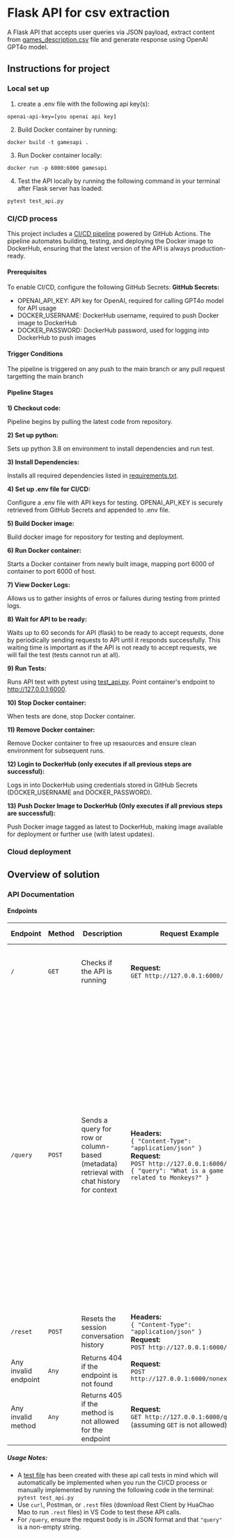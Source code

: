 # Flask API for csv extraction
A Flask API that accepts user queries via JSON payload, extract content from [games_description.csv](games_description.csv) file and generate response using OpenAI GPT4o model.

## Instructions for project

### Local set up
1. create a .env file with the following api key(s):
```
openai-api-key=[you openai api key]
```
2. Build Docker container by running:
```
docker build -t gamesapi .
```
3. Run Docker container locally:
```
docker run -p 6000:6000 gamesapi
```

4. Test the API locally by running the following command in your terminal after Flask server has loaded:
```
pytest test_api.py
```


### CI/CD process
This project includes a [CI/CD pipeline](.github/workflows/ci-cd.yml) powered by GitHub Actions. The pipeline automates building, testing, and deploying the Docker image to DockerHub, ensuring that the latest version of the API is always production-ready.

#### **Prerequisites**
To enable CI/CD, configure the following GitHub Secrets:
**GitHub Secrets:**
- OPENAI_API_KEY: API key for OpenAI, required for calling GPT4o model for API usage
- DOCKER_USERNAME: DockerHub username, required to push Docker image to DockerHub
- DOCKER_PASSWORD: DockerHub password, used for logging into DockerHub to push images
  
#### **Trigger Conditions**
The pipeline is triggered on any push to the main branch or any pull request targetting the main branch

#### **Pipeline Stages**
**1) Checkout code:** 

Pipeline begins by pulling the latest code from repository.

**2) Set up python:** 

Sets up python 3.8 on environment to install dependencies and run test.

**3) Install Dependencies:** 

Installs all required dependencies listed in [requirements.txt](requirements.txt).

**4) Set up .env file for CI/CD:** 

Configure a .env file with API keys for testing. OPENAI_API_KEY is securely retrieved from GitHub Secrets and appended to .env file.

**5) Build Docker image:** 

Build docker image for repository for testing and deployment.

**6) Run Docker container:** 

Starts a Docker container from newly built image, mapping port 6000 of container to port 6000 of host.

**7) View Docker Logs:** 

Allows us to gather insights of erros or failures during testing from printed logs.

**8) Wait for API to be ready:** 

Waits up to 60 seconds for API (flask) to be ready to accept requests, done by periodically sending requests to API until it responds successfully. This waiting time is important as if the API is not ready to accept requests, we will fail the test (tests cannot run at all).

**9) Run Tests:** 

Runs API test with pytest using [test_api.py](test_api.py). Point container's endpoint to http://127.0.0.1:6000.

**10) Stop Docker container:** 

When tests are done, stop Docker container.

**11) Remove Docker container:** 

Remove Docker container to free up resaources and ensure clean environment for subsequent runs.

**12) Login to DockerHub (only executes if all previous steps are successful):** 

Logs in into DockerHub using credentials stored in GitHub Secrets (DOCKER_USERNAME and DOCKER_PASSWORD).

**13) Push Docker Image to DockerHub (Only executes if all previous steps are successful):** 

Push Docker image tagged as latest to DockerHub, making image available for deployment or further use (with latest updates).


### Cloud deployment

## Overview of solution

### API Documentation

#### Endpoints

| **Endpoint**           | **Method** | **Description**                                     | **Request Example**                                                                                                                                                                      | **Expected Response**                                                                                                                                                                                                                                   |
|------------------------|------------|-----------------------------------------------------|-------------------------------------------------------------------------------------------------------------------------------------------------------------------------------------------|----------------------------------------------------------------------------------------------------------------------------------------------------------------------------------------------------------------------------------------------------------|
| `/`                    | `GET`      | Checks if the API is running                        | **Request:** <br> `GET http://127.0.0.1:6000/`                                                                                                                                            | **Response (200):** <br> `{ "message": "You have successfully called the base API!" }`                                                                                                                                                                 |
| `/query`               | `POST`     | Sends a query for row or column-based (metadata) retrieval with chat history for context | **Headers:** <br> `{ "Content-Type": "application/json" }` <br> **Request:** <br> ``` POST http://127.0.0.1:6000/query { "query": "What is a game related to Monkeys?" } ```               | **Response (200):** <br> `{ "response": "Response from the GPT-4 model based on the query and context." }` <br> **Error - Empty Query (400):** <br> `{ "error": "Query field is required and cannot be empty." }` <br> **Error - Non-String Query (400):** <br> `{ "error": "Query must be a string." }` <br> **Error - Invalid JSON (400):** <br> `{ "error": "Request must be in JSON format." }` <br> **Error - Internal Error (500):** <br> `{ "error": "An internal error occurred. Please try again later." }` |
| `/reset`               | `POST`     | Resets the session conversation history             | **Headers:** <br> `{ "Content-Type": "application/json" }` <br> **Request:** <br> `POST http://127.0.0.1:6000/reset`                                                                      | **Response (200):** <br> `{ "message": "Conversation reset." }`                                                                                                                                                                                       |
| Any invalid endpoint   | `Any`      | Returns 404 if the endpoint is not found            | **Request:** <br> `POST http://127.0.0.1:6000/nonexistent`                                                                                                                                | **Error (404):** <br> `{ "error": "Endpoint not found" }`                                                                                                                                                                                             |
| Any invalid method     | `Any`      | Returns 405 if the method is not allowed for the endpoint | **Request:** <br> `GET http://127.0.0.1:6000/query` (assuming `GET` is not allowed)                                                                                                       | **Error (405):** <br> `{ "error": "Method not allowed" }`                                                                                                                                                                                             |

##### Usage Notes:
- A [test file](test_api.py) has been created with these api call tests in mind which will automatically be implemented when you run the CI/CD process or manually implemented by running the following code in the terminal: `pytest test_api.py`
- Use `curl`, Postman, or `.rest` files (download Rest Client by HuaChao Mao to run `.rest` files) in VS Code to test these API calls.
- For `/query`, ensure the request body is in JSON format and that `"query"` is a non-empty string.

